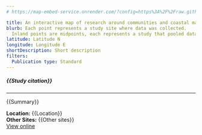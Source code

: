 ```yaml
---
# https://map-embed-service.onrender.com/?config=https%3A%2F%2Fraw.githubusercontent.com%2Feniallator%2FMapping-Embed-Configurations%2Fmain%2FAcceptability%2520data.md&google-sheet=1tGSEOgXJ43hNybVNrj6GQEFhn0nJmgh8-WiyMTgoW_w&gid=0&mapbox-token=pk.eyJ1IjoibmNvbGVtYW5jbGFya2UiLCJhIjoiY2xrcXU4b3JjMG85NzNzcG51eXZzMXN1YiJ9.nCchJ5LdX1_ndrSc3IFb-w

title: An interactive map of research around communities and coastal management decision making
blurb: Each point represents a study site where data was collected.
  Inland points are midpoints, each represents a study that pooled data across multiple coastal sites.
latitude: Latitude N
longitude: Longitude E
shortDescription: Short description
filters:
  Publication type: Standard
---
```


##### {{Study citation}}

---

{{Summary}}

**Location:** {{Location}}\
**Other Sites:** {{Other sites}}\
[View online]({{Hyperlink}})

